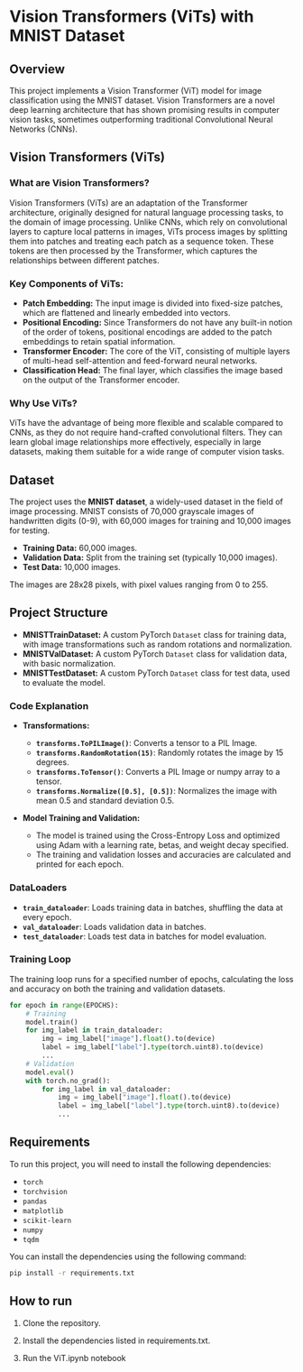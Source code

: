 # Vision Transformers (ViTs) with MNIST Dataset

## Overview

This project implements a Vision Transformer (ViT) model for image classification using the MNIST dataset. Vision Transformers are a novel deep learning architecture that has shown promising results in computer vision tasks, sometimes outperforming traditional Convolutional Neural Networks (CNNs).

## Vision Transformers (ViTs)

### What are Vision Transformers?

Vision Transformers (ViTs) are an adaptation of the Transformer architecture, originally designed for natural language processing tasks, to the domain of image processing. Unlike CNNs, which rely on convolutional layers to capture local patterns in images, ViTs process images by splitting them into patches and treating each patch as a sequence token. These tokens are then processed by the Transformer, which captures the relationships between different patches.

### Key Components of ViTs:

- **Patch Embedding:** The input image is divided into fixed-size patches, which are flattened and linearly embedded into vectors.
- **Positional Encoding:** Since Transformers do not have any built-in notion of the order of tokens, positional encodings are added to the patch embeddings to retain spatial information.
- **Transformer Encoder:** The core of the ViT, consisting of multiple layers of multi-head self-attention and feed-forward neural networks.
- **Classification Head:** The final layer, which classifies the image based on the output of the Transformer encoder.

### Why Use ViTs?

ViTs have the advantage of being more flexible and scalable compared to CNNs, as they do not require hand-crafted convolutional filters. They can learn global image relationships more effectively, especially in large datasets, making them suitable for a wide range of computer vision tasks.

## Dataset

The project uses the **MNIST dataset**, a widely-used dataset in the field of image processing. MNIST consists of 70,000 grayscale images of handwritten digits (0-9), with 60,000 images for training and 10,000 images for testing.

- **Training Data:** 60,000 images.
- **Validation Data:** Split from the training set (typically 10,000 images).
- **Test Data:** 10,000 images.

The images are 28x28 pixels, with pixel values ranging from 0 to 255.

## Project Structure

- **MNISTTrainDataset:** A custom PyTorch `Dataset` class for training data, with image transformations such as random rotations and normalization.
- **MNISTValDataset:** A custom PyTorch `Dataset` class for validation data, with basic normalization.
- **MNISTTestDataset:** A custom PyTorch `Dataset` class for test data, used to evaluate the model.

### Code Explanation

- **Transformations:** 
  - **`transforms.ToPILImage()`**: Converts a tensor to a PIL Image.
  - **`transforms.RandomRotation(15)`**: Randomly rotates the image by 15 degrees.
  - **`transforms.ToTensor()`**: Converts a PIL Image or numpy array to a tensor.
  - **`transforms.Normalize([0.5], [0.5])`**: Normalizes the image with mean 0.5 and standard deviation 0.5.

- **Model Training and Validation:** 
  - The model is trained using the Cross-Entropy Loss and optimized using Adam with a learning rate, betas, and weight decay specified.
  - The training and validation losses and accuracies are calculated and printed for each epoch.

### DataLoaders

- **`train_dataloader`**: Loads training data in batches, shuffling the data at every epoch.
- **`val_dataloader`**: Loads validation data in batches.
- **`test_dataloader`**: Loads test data in batches for model evaluation.

### Training Loop

The training loop runs for a specified number of epochs, calculating the loss and accuracy on both the training and validation datasets.

```python
for epoch in range(EPOCHS):
    # Training
    model.train()
    for img_label in train_dataloader:
        img = img_label["image"].float().to(device)
        label = img_label["label"].type(torch.uint8).to(device)
        ...
    # Validation
    model.eval()
    with torch.no_grad():
        for img_label in val_dataloader:
            img = img_label["image"].float().to(device)
            label = img_label["label"].type(torch.uint8).to(device)
            ...
```

## Requirements

To run this project, you will need to install the following dependencies:

- `torch`
- `torchvision`
- `pandas`
- `matplotlib`
- `scikit-learn`
- `numpy`
- `tqdm`

You can install the dependencies using the following command:

```bash
pip install -r requirements.txt
```

## How to run

1. Clone the repository.

2. Install the dependencies listed in requirements.txt.

3. Run the ViT.ipynb notebook
